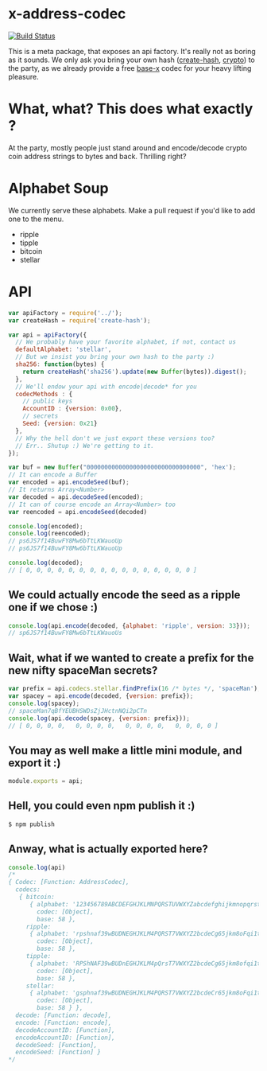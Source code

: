 # x-address-codec

[![Build Status](https://travis-ci.org/sublimator/x-address-codec.svg?branch=master)](https://travis-ci.org/sublimator/x-address-codec)

This is a meta package, that exposes an api factory. It's really not as boring
as it sounds. We only ask you bring your own hash
([create-hash](https://www.npmjs.com/package/create-hash),
 [crypto](https://nodejs.org/api/crypto.html)) to the party, as we already
provide a free [base-x](https://github.com/dcousens/base-x) codec for your
heavy lifting pleasure.

# What, what? This does what exactly ?

At the party, mostly people just stand around and encode/decode crypto coin
address strings to bytes and back. Thrilling right?

# Alphabet Soup

We currently serve these alphabets. Make a pull request if you'd like to add one
to the menu.

* ripple
* tipple
* bitcoin
* stellar

# API

```js
var apiFactory = require('../');
var createHash = require('create-hash');

var api = apiFactory({
  // We probably have your favorite alphabet, if not, contact us
  defaultAlphabet: 'stellar',
  // But we insist you bring your own hash to the party :)
  sha256: function(bytes) {
    return createHash('sha256').update(new Buffer(bytes)).digest();
  },
  // We'll endow your api with encode|decode* for you
  codecMethods : {
    // public keys
    AccountID : {version: 0x00},
    // secrets
    Seed: {version: 0x21}
  },
  // Why the hell don't we just export these versions too?
  // Err.. Shutup :) We're getting to it.
});

var buf = new Buffer("00000000000000000000000000000000", 'hex');
// It can encode a Buffer
var encoded = api.encodeSeed(buf);
// It returns Array<Number>
var decoded = api.decodeSeed(encoded);
// It can of course encode an Array<Number> too
var reencoded = api.encodeSeed(decoded)

console.log(encoded);
console.log(reencoded);
// ps6JS7f14BuwFY8Mw6bTtLKWauoUp
// ps6JS7f14BuwFY8Mw6bTtLKWauoUp

console.log(decoded);
// [ 0, 0, 0, 0, 0, 0, 0, 0, 0, 0, 0, 0, 0, 0, 0, 0 ]
```

## We could actually encode the seed as a ripple one if we chose :)

```js
console.log(api.encode(decoded, {alphabet: 'ripple', version: 33}));
// sp6JS7f14BuwFY8Mw6bTtLKWauoUs
```

## Wait, what if we wanted to create a prefix for the new nifty spaceMan secrets?
```js
var prefix = api.codecs.stellar.findPrefix(16 /* bytes */, 'spaceMan');
var spacey = api.encode(decoded, {version: prefix});
console.log(spacey);
// spaceMan7qBfYEUBHSWDsZjJHctnNQi2pCTn
console.log(api.decode(spacey, {version: prefix}));
// [ 0, 0, 0, 0,   0, 0, 0, 0,   0, 0, 0, 0,   0, 0, 0, 0 ]
```

## You may as well make a little mini module, and export it :)

```js
module.exports = api;
```

## Hell, you could even npm publish it :)
```bash
$ npm publish
```

## Anway, what is actually exported here?
```js
console.log(api)
/*
{ Codec: [Function: AddressCodec],
  codecs:
   { bitcoin:
      { alphabet: '123456789ABCDEFGHJKLMNPQRSTUVWXYZabcdefghijkmnopqrstuvwxyz',
        codec: [Object],
        base: 58 },
     ripple:
      { alphabet: 'rpshnaf39wBUDNEGHJKLM4PQRST7VWXYZ2bcdeCg65jkm8oFqi1tuvAxyz',
        codec: [Object],
        base: 58 },
     tipple:
      { alphabet: 'RPShNAF39wBUDnEGHJKLM4pQrsT7VWXYZ2bcdeCg65jkm8ofqi1tuvaxyz',
        codec: [Object],
        base: 58 },
     stellar:
      { alphabet: 'gsphnaf39wBUDNEGHJKLM4PQRST7VWXYZ2bcdeCr65jkm8oFqi1tuvAxyz',
        codec: [Object],
        base: 58 } },
  decode: [Function: decode],
  encode: [Function: encode],
  decodeAccountID: [Function],
  encodeAccountID: [Function],
  decodeSeed: [Function],
  encodeSeed: [Function] }
*/
```
